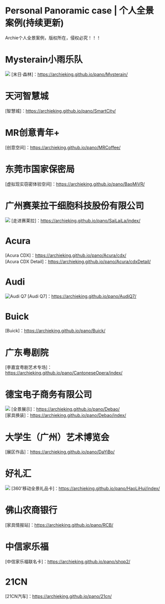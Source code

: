 # Personal Panoramic case | 个人全景案例(持续更新)
Archie个人全景案例，版权所在，侵权必究！！！

# Mysterain小雨乐队
![](https://archieking.github.io/src/pics/Mysterain.jpg)
[末日·森林]：https://archieking.github.io/pano/Mysterain/

# 天河智慧城
[智慧城]：https://archieking.github.io/pano/SmartCity/

# MR创意青年+
[创意空间]：https://archieking.github.io/pano/MRCoffee/

# 东莞市国家保密局
[虚拟现实窃密体验空间]：https://archieking.github.io/pano/BaoMiVR/

# 广州赛莱拉干细胞科技股份有限公司
![](https://archieking.github.io/src/pics/SaiLaiLa.jpg)
[走进赛莱拉]：https://archieking.github.io/pano/SaiLaiLa/index/

# Acura
[Acura CDX]：https://archieking.github.io/pano/Acura/cdx/<br/>
[Acura CDX Detail]：https://archieking.github.io/pano/Acura/cdxDetail/

# Audi
![Audi Q7](https://archieking.github.io/src/pics/AudiQ7.jpg)
[Audi Q7]：https://archieking.github.io/pano/AudiQ7/

# Buick
[Buick]：https://archieking.github.io/pano/Buick/

# 广东粤剧院
[李嘉宜粤剧艺术专场]：https://archieking.github.io/pano/CantoneseOpera/index/

# 德宝电子商务有限公司
![](https://archieking.github.io/src/pics/Debao.jpg)
[全景展示]：https://archieking.github.io/pano/Debao/<br/>
[家具换装]：https://archieking.github.io/pano/Debao/index/

# 大学生（广州）艺术博览会
[展区作品]：https://archieking.github.io/pano/DaYiBo/

# 好礼汇
![](https://archieking.github.io/src/pics/HaoLiHui.jpg)
[360'移动全景礼品卡]：https://archieking.github.io/pano/HaoLiHui/index/

# 佛山农商银行
[家具情报站]：https://archieking.github.io/pano/RCB/

# 中信家乐福
[中信家乐福联名卡]：https://archieking.github.io/pano/shop2/

# 21CN
[21CN汽车]：https://archieking.github.io/pano/21cn/